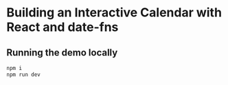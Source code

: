 # Building an Interactive Calendar with React and date-fns

## Running the demo locally

```sh
npm i
npm run dev
```
